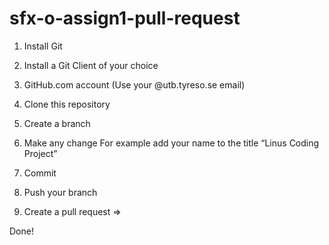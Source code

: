 # sfx-o-assign1-pull-request
1. Install Git

2. Install a Git Client of your choice

3. GitHub.com account (Use your @utb.tyreso.se email)

4. Clone this repository

5. Create a branch

6. Make any change
  For example add your name to the title “Linus Coding Project”

7. Commit

8. Push your branch

9. Create a pull request <your branch> => <main>

Done!
